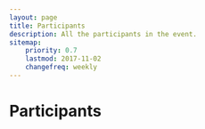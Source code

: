 ```yaml
---
layout: page
title: Participants
description: All the participants in the event.
sitemap:
    priority: 0.7
    lastmod: 2017-11-02
    changefreq: weekly
---
```

<h1>Participants</h1>

<div id="row" class="row">

</div>


<script>
var array = [
  ["Mark Adkins"," York University"  ],
  ["Daliah Adler"," York University"  ],
  ["Raphael Aguiar"," York University"  ],
  ["Syed Imran Ali"," York University"  ],
  ["Nasser Alsadhan"," Queen's University"  ],
  ["Aijun An"," York University"  ],
  ["Matt Arnold"," York University"  ],
  ["Ali Asgary"," York University"  ],
  ["Prativa Baral"," York University"  ],
  ["Lauren Bateman"," American Red Cross"  ],
  ["Anna Bellos"," Global Public Health Consultant"  ],
  ["Eden Burton"," Seneca College"  ],
  ["Elena Chopyak"," International Rescue Committee"  ],
  ["Francois Claveau"," Université de Sherbrooke"  ],
  ["Michelle Cochrane"," Groundswell Projects"  ],
  ["J.L. Crosbie"," MSF Canada"  ],
  ["Jana Daher"," Action Against Hunger"  ],
  ["Deborah Damaso"," York University"  ],
  ["Guillaume Dandurand"," Université de Sherbrooke"  ],
  ["Heidar Davoudi"," York University"  ],
  ["Aaron de Mello"," Full Stack Developer"  ],
  ["Theresa Dinh"," York University"  ],
  ["Robert DiRaddo"," National Research Council Canada"  ],
  ["Jean-Francois Dubé"," Université de Sherbrooke"  ],
  ["Donna Dupont"," Purple Compass"  ],
  ["Tarek Elgebely"," OCHA"  ],
  ["Mazyar Fallah"," York University"  ],
  ["Elena Gianni"," The New York Times"  ],
  ["Tamara Glazer"," University of Chicago"  ],
  ["Parke Godfrey"," York University"  ],
  ["Gabriela Gonzalez Martinez"," York University"  ],
  ["Emmanuel Guillard"," MSF Canada"  ],
  ["Kusum Hachhethu"," World Food Programme"  ],
  ["Ben Harvey"," UNHCR"  ],
  ["Farzaneh Heidari"," York University"  ],
  ["Cecilie Hestbæk"," Elrha"  ],
  ["Chris Houston"," Grand Challenges Canada"  ],
  ["Jimmy Huang"," York University"  ],
  ["Michaela Hynie"," York University"  ],
  ["Aria Ilyad Ahmad"," York University"  ],
  ["Oren Jalon"," Independent Consultant"  ],
  ["Dan Joseph"," American Red Cross"  ],
  ["Rahmah Khalid"," York University"  ],
  ["Usman Khan"," York University"  ],
  ["Netta Kornberg"," York University"  ],
  ["Tino Kreutzer"," York University"  ],
  ["Gautham Krishnaraj"," McMaster University"  ],
  ["Xuan Li"," York University"  ],
  ["James Madhier"," Rainmaker Enterprise"  ],
  ["Maxym Malynowsky"," REACH"  ],
  ["Mikaela Maquiling"," York University"  ],
  ["William Martin"," Catholic Relief Services"  ],
  ["Richard Matthew"," University of California - Irvine"  ],
  ["Seyed Moghadas"," York University"  ],
  ["Georges Monette"," York University"  ],
  ["Bobi Morris"," International Rescue Committee"  ],
  ["Michael Moszczynski"," ImmerLearn"  ],
  ["Fatima Mussa"," CIHR-IPPH"  ],
  ["Pavel Nabutovsky"," Quoin Inc."  ],
  ["James Orbinski"," York University"  ],
  ["Serafima Ostrovskaya"," Pivotal"  ],
  ["Spiros Pagiatakis"," York University"  ],
  ["Catherine Pagiatakis"," National Research Council Canada"  ],
  ["Manos Papagelis"," York University"  ],
  ["Asma Paracha"," Seneca College"  ],
  ["Tilemachos Pechlivanoglou"," York University"  ],
  ["Jennie Phillips"," University of Toronto"  ],
  ["Mathieu Poirier"," Global Strategy Lab"  ],
  ["Peter Potsepp"," Canadian Red Cross"  ],
  ["Josephene pynadath"," Pivotal"  ],
  ["Quazi Rahman"," York University"  ],
  ["Ruwan Rataynake"," London School of Hygiene & Tropical Medicine"  ],
  ["Sifat Reazi"," University of California - Irvine"  ],
  ["Eileen Santiago"," York University"  ],
  ["Victoria Sauveplane"," University of Toronto"  ],
  ["Fatima Sayedi"," York University"  ],
  ["Jochen Schubert"," University of California - Irvine"  ],
  ["Daniel Sellen"," University of Toronto"  ],
  ["Harpreet Singh"," York University"  ],
  ["Patrick Vinck"," Harvard Humanitarian Initiative"  ],
  ["Edmond Wach"," CartONG"  ],
  ["Sandie Walton-Ellery"," ACAPS"  ],
  ["Steven Wang"," York University"  ],
  ["Mary Wiktorowicz"," York University"  ]
]

array.sort(function(a, b) {
    var textA = a[0].toUpperCase();
    var textB = b[0].toUpperCase();
    return (textA < textB) ? -1 : (textA > textB) ? 1 : 0;
});

var x = document.getElementById("row");
for (let i = 0; i < array.length; i++) {
    var div = document.createElement('div');
    div.className = "4u 12u$(small)";
    div.classList.add("boxes");
    
    var item = document.createElement('span');
    item.className = "name";
    item.appendChild(document.createTextNode(array[i][0]));
    item.appendChild(document.createElement("br"));
    div.appendChild(item);
    
    var org = document.createElement('span');
    org.className = "org";
    org.appendChild(document.createTextNode(array[i][1]));
    div.appendChild(org);
   
    x.appendChild(div);
}
</script>



